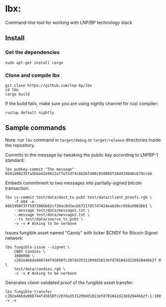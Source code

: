 # lbx: 

Command-line tool for working with LNP/BP technology stack

## Install

### Get the dependencies

```shell script
sudo apt-get install cargo
```

### Clone and compile lbx

```shell script
git clone https://github.com/lnp-bp/lbx
cd lbx
cargo build
```

If the build fails, make sure you are using nightly channel for rust compiler:
```shell script
rustup default nightly
```

## Sample commands

Note: run `lbx` command in `target/debug` or `target/release` directories inside the repository.

Commits to the message by tweaking the public key according to LNPBP-1 standard:
```shell script
lbx pubkey-commit "The message" 02d1d80235fa5bba42e9612a7fe7cd74c6b2bf400c92d866f28d429846c679cceb
```

Embeds commitment to two messages into partially-signed bitcoin transaction:
```shell script
lbx cv-commit test/data/dest_tx.psbt test/data/client_proofs.rgb \
    -f 404 -e 88b5990f3ff597306bb82cf38ac0d3ecbb7117d57d7424eab20cc938a5083bb1 \
    --message test/data/message1.txt \
    --message test/data/message2.txt \
    --tx test/data/source_tx.psbt \
    -v -v # Asking to be verbose
```

Issues fungible asset named "Candy" with ticker $CNDY for Bitcoin Signet network:
```shell script
lbx fungible-issue --signet \
    CNDY Candies \
    1000000 \
    c202e4bbda988744f45650fc207da3531209dd1813efd701042d21692844bb2f 0 \
    test/data/candies.rgb \
    -v -v # Asking to be verbose
```

Generates client-validated proof of the fungible asset transfer:
```shell script
lbx fungible-transfer c202e4bbda988744f45650fc207da3531209dd1813efd701042d21692844bb2f:1:100 -v -v
```
